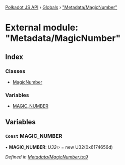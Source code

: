 [Polkadot JS API](../README.md) › [Globals](../globals.md) › ["Metadata/MagicNumber"](_metadata_magicnumber_.md)

# External module: "Metadata/MagicNumber"

## Index

### Classes

* [MagicNumber](../classes/_metadata_magicnumber_.magicnumber.md)

### Variables

* [MAGIC_NUMBER](_metadata_magicnumber_.md#const-magic_number)

## Variables

### `Const` MAGIC_NUMBER

• **MAGIC_NUMBER**: *U32‹›* =  new U32(0x6174656d)

*Defined in [Metadata/MagicNumber.ts:9](https://github.com/polkadot-js/api/blob/f1fe498801/packages/metadata/src/Metadata/MagicNumber.ts#L9)*
